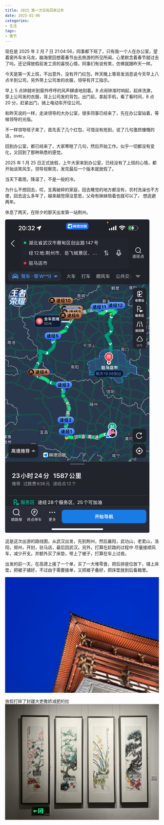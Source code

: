 ```yaml
---
title: 2025 第一次没有回家过年
date: 2025-02-06
categories:
- 生活
tags:
- 春节
---
```

现在是 2025 年 2 月 7 日 21:04:56，同事都下班了，只有我一个人在办公室，望着窗外车水马龙，脑海里回想着春节出去旅游的所见所闻，心里默念着春节就过去了吗，还记得放假前发工资的喜悦心情，同事们有说有笑，仿佛就跟昨天一样。

今天是第一天上班，不出意外，没有开门红包，昨天晚上尊哥发消息说今天早上八点半到公司，另外带上公司发的衣服，领导有开工指示。

早上 5 点钟就听到窗外呼呼的风声肆虐地刮着。8 点闹钟准时响起，起床洗漱，穿上公司发的衣服，背上公司发的背包，出门前，拿起手机，看了看时间，8 点 20 分，赶紧出门，骑上电动车开往公司。

和昨天说的一样，走进领导的大办公室，很多同事已经来了，先在办公室站着，等候领导的光临。

不一样领导班子来了，首先丢了几个红包，可惜没有抢到，说了几句激昂慷慨的话，over。

回到办公室，都已经来了，大家寒暄了几句，然后开始工作。似乎一切都没有变化，又回到了那种熟悉的感觉。

2025 年 1 月 25 日正式放假，上午大家来到办公室，已经没有了上班的心情，都开始谈笑风生，领导视察完，发完最后一个版本就放假了。

当天下着雨，降温了，不是一般的冷。

为什么不想回去，哎，支离破碎的家庭，回去睡觉的地方都没有，农村洗澡也不方便，回去这么多年了，越来越觉得没意思，父母有妹妹陪着也就可以了，
想逃避两年。

休息了两天，在除夕的那天出发第一站荆州。

![alt text](/images/cn/IMG_44558EB3FBC0-1.jpeg)

这是这次出游的路线图，从武汉出发，先到荆州，然后襄阳，武功山，老君山，洛阳，郑州，开封，驻马店，最后回武汉。另外，打算在赶路的过程中
尽量接顺风车，减少开支。并额外买了床垫，带上了被子，打算在车上过夜。

出发的前一天，在高德上接了一个单，买了一大堆零食，把后排座位放下，铺上床垫，把被子铺好，不过由于需要接单，又把被子叠好，把床垫放到后备箱里。



![alt text](/images/cn/C8AD84A0-F006-42E8-82DD-65B4E21C632E_1_102_o.jpeg)



放假打碎了封疆大吏撒娇减肥的拉![alt text](/images/cn/03386984-A723-4D38-952D-FF00BBEF48CC_1_105_c.jpeg)